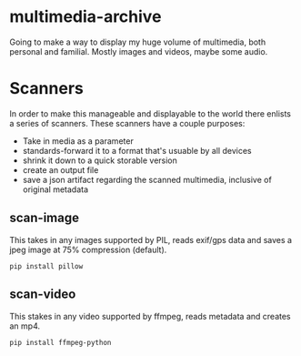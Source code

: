 # multimedia-archive

Going to make a way to display my huge volume of multimedia, both personal and familial. Mostly images and videos, maybe some audio.

# Scanners

In order to make this manageable and displayable to the world there enlists a series of scanners. These scanners have a couple purposes:
- Take in media as a parameter
- standards-forward it to a format that's usuable by all devices
- shrink it down to a quick storable version
- create an output file
- save a json artifact regarding the scanned multimedia, inclusive of original metadata

## scan-image

This takes in any images supported by PIL, reads exif/gps data and saves a jpeg image at 75% compression (default).

```
pip install pillow
```

## scan-video

This stakes in any video supported by ffmpeg, reads metadata and creates an mp4.

```
pip install ffmpeg-python
```

